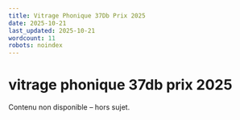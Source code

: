 ```yaml
---
title: Vitrage Phonique 37Db Prix 2025
date: 2025-10-21
last_updated: 2025-10-21
wordcount: 11
robots: noindex
---
```


# vitrage phonique 37db prix 2025

Contenu non disponible – hors sujet.